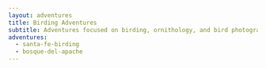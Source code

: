 ```yaml
---
layout: adventures
title: Birding Adventures
subtitle: Adventures focused on birding, ornithology, and bird photography
adventures:
  - santa-fe-birding
  - bosque-del-apache
---
```

